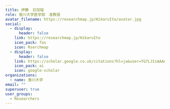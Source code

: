 ```yaml
---
title: 伊藤　日加瑠
role: 香川大学医学部　准教授
avatar_filename: https://researchmap.jp/HikaruIto/avatar.jpg
social:
  - display:
      header: false
    link: https://researchmap.jp/HikaruIto
    icon_pack: fas
    icon: Rserchmap
  - display:
      header: false
    link: https://scholar.google.co.uk/citations?hl=ja&user=TG7LJIsAAAAJ
    icon_pack: ai
    icon: google-scholar
organizations:
  - name: 香川大学
email: ""
superuser: true
user_groups:
  - Researchers
---
```


